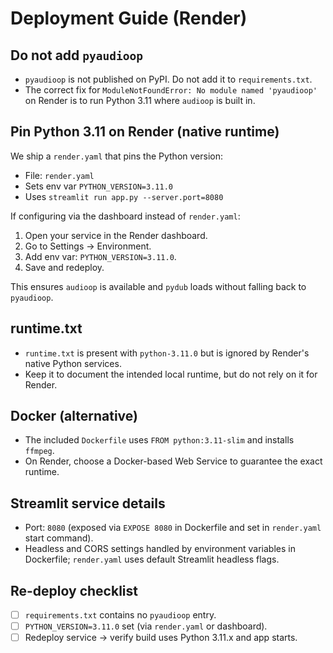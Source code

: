 # Deployment Guide (Render)

## Do not add `pyaudioop`

- `pyaudioop` is not published on PyPI. Do not add it to `requirements.txt`.
- The correct fix for `ModuleNotFoundError: No module named 'pyaudioop'` on Render is to run Python 3.11 where `audioop` is built in.

## Pin Python 3.11 on Render (native runtime)

We ship a `render.yaml` that pins the Python version:

- File: `render.yaml`
- Sets env var `PYTHON_VERSION=3.11.0`
- Uses `streamlit run app.py --server.port=8080`

If configuring via the dashboard instead of `render.yaml`:

1. Open your service in the Render dashboard.
2. Go to Settings → Environment.
3. Add env var: `PYTHON_VERSION=3.11.0`.
4. Save and redeploy.

This ensures `audioop` is available and `pydub` loads without falling back to `pyaudioop`.

## runtime.txt

- `runtime.txt` is present with `python-3.11.0` but is ignored by Render's native Python services.
- Keep it to document the intended local runtime, but do not rely on it for Render.

## Docker (alternative)

- The included `Dockerfile` uses `FROM python:3.11-slim` and installs `ffmpeg`.
- On Render, choose a Docker-based Web Service to guarantee the exact runtime.

## Streamlit service details

- Port: `8080` (exposed via `EXPOSE 8080` in Dockerfile and set in `render.yaml` start command).
- Headless and CORS settings handled by environment variables in Dockerfile; `render.yaml` uses default Streamlit headless flags.

## Re-deploy checklist

- [ ] `requirements.txt` contains no `pyaudioop` entry.
- [ ] `PYTHON_VERSION=3.11.0` set (via `render.yaml` or dashboard).
- [ ] Redeploy service → verify build uses Python 3.11.x and app starts.
